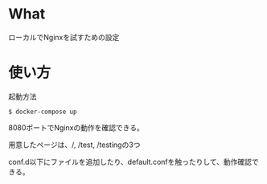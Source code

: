 # What
ローカルでNginxを試すための設定

# 使い方
起動方法
```terminal
$ docker-compose up
```

8080ポートでNginxの動作を確認できる。

用意したページは、/, /test, /testingの3つ

conf.d以下にファイルを追加したり、default.confを触ったりして、動作確認できる。
